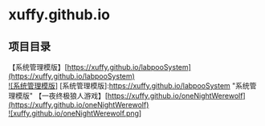 xuffy.github.io
== 

项目目录
-----------------------------------
【系统管理模版】[https://xuffy.github.io/labpooSystem](https://xuffy.github.io/labpooSystem)<br /> 
[![系统管理模版]](https://xuffy.github.io/labpooSystem.png)
[系统管理模版]:https://xuffy.github.io/labpooSystem "系统管理模版"
【一夜终极狼人游戏】[https://xuffy.github.io/oneNightWerewolf](https://xuffy.github.io/oneNightWerewolf)<br />
[![xuffy.github.io/oneNightWerewolf.png]](https://xuffy.github.io/oneNightWerewolf)   
